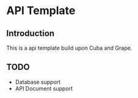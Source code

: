 # API Template

## Introduction

This is a api template build upon Cuba and Grape.

## TODO

* Database support
* API Document support